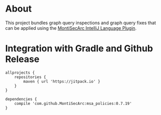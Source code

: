 # About
This project bundles graph query inspections and graph query fixes that can be applied using the [MontiSecArc IntelliJ Language Plugin](https://github.com/MontiSecArc/intellij_msa_language_plugin/releases/latest).

# Integration with Gradle and Github Release
```
allprojects {
    repositories {
        maven { url 'https://jitpack.io' }
    }
}

dependencies {
    compile 'com.github.MontiSecArc:msa_policies:0.7.19'
}
``` 
